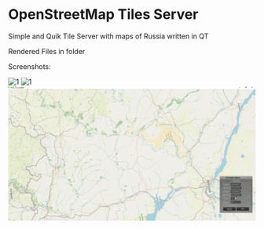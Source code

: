 # OpenStreetMap Tiles Server

Simple and Quik Tile Server with maps of Russia written in QT

Rendered Files in folder

Screenshots:

![1](.//images//1.png)
![1](.//images//2.png)
![1](.//images//3.png)
